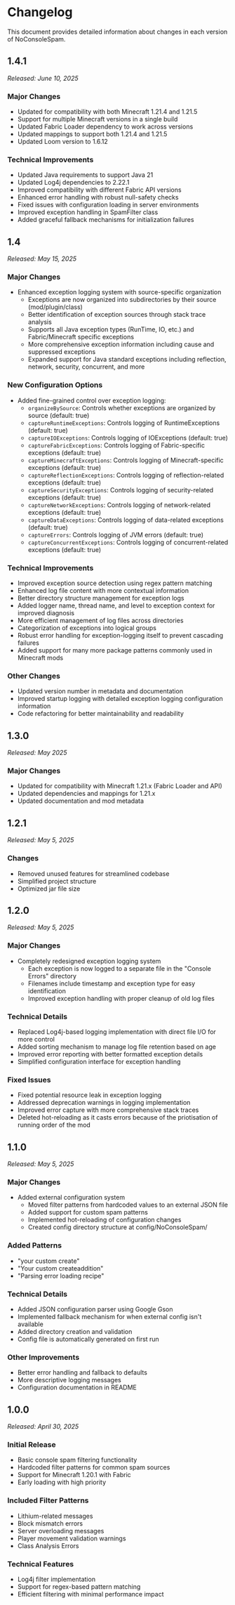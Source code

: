 # Changelog

This document provides detailed information about changes in each version of NoConsoleSpam.

## 1.4.1

*Released: June 10, 2025*

### Major Changes

- Updated for compatibility with both Minecraft 1.21.4 and 1.21.5
- Support for multiple Minecraft versions in a single build
- Updated Fabric Loader dependency to work across versions
- Updated mappings to support both 1.21.4 and 1.21.5
- Updated Loom version to 1.6.12

### Technical Improvements

- Updated Java requirements to support Java 21
- Updated Log4j dependencies to 2.22.1
- Improved compatibility with different Fabric API versions
- Enhanced error handling with robust null-safety checks
- Fixed issues with configuration loading in server environments
- Improved exception handling in SpamFilter class
- Added graceful fallback mechanisms for initialization failures

## 1.4

*Released: May 15, 2025*

### Major Changes

- Enhanced exception logging system with source-specific organization
  - Exceptions are now organized into subdirectories by their source (mod/plugin/class)
  - Better identification of exception sources through stack trace analysis
  - Supports all Java exception types (RunTime, IO, etc.) and Fabric/Minecraft specific exceptions
  - More comprehensive exception information including cause and suppressed exceptions
  - Expanded support for Java standard exceptions including reflection, network, security, concurrent, and more

### New Configuration Options

- Added fine-grained control over exception logging:
  - `organizeBySource`: Controls whether exceptions are organized by source (default: true)
  - `captureRuntimeExceptions`: Controls logging of RuntimeExceptions (default: true)
  - `captureIOExceptions`: Controls logging of IOExceptions (default: true)
  - `captureFabricExceptions`: Controls logging of Fabric-specific exceptions (default: true)
  - `captureMinecraftExceptions`: Controls logging of Minecraft-specific exceptions (default: true)
  - `captureReflectionExceptions`: Controls logging of reflection-related exceptions (default: true)
  - `captureSecurityExceptions`: Controls logging of security-related exceptions (default: true)
  - `captureNetworkExceptions`: Controls logging of network-related exceptions (default: true)
  - `captureDataExceptions`: Controls logging of data-related exceptions (default: true)
  - `captureErrors`: Controls logging of JVM errors (default: true)
  - `captureConcurrentExceptions`: Controls logging of concurrent-related exceptions (default: true)

### Technical Improvements

- Improved exception source detection using regex pattern matching
- Enhanced log file content with more contextual information
- Better directory structure management for exception logs
- Added logger name, thread name, and level to exception context for improved diagnosis
- More efficient management of log files across directories
- Categorization of exceptions into logical groups
- Robust error handling for exception-logging itself to prevent cascading failures
- Added support for many more package patterns commonly used in Minecraft mods

### Other Changes

- Updated version number in metadata and documentation
- Improved startup logging with detailed exception logging configuration information
- Code refactoring for better maintainability and readability

## 1.3.0

*Released: May 2025*

### Major Changes

- Updated for compatibility with Minecraft 1.21.x (Fabric Loader and API)
- Updated dependencies and mappings for 1.21.x
- Updated documentation and mod metadata

## 1.2.1

*Released: May 5, 2025*

### Changes

- Removed unused features for streamlined codebase
- Simplified project structure
- Optimized jar file size

## 1.2.0

*Released: May 5, 2025*

### Major Changes

- Completely redesigned exception logging system
  - Each exception is now logged to a separate file in the "Console Errors" directory
  - Filenames include timestamp and exception type for easy identification
  - Improved exception handling with proper cleanup of old log files

### Technical Details

- Replaced Log4j-based logging implementation with direct file I/O for more control
- Added sorting mechanism to manage log file retention based on age
- Improved error reporting with better formatted exception details
- Simplified configuration interface for exception handling

### Fixed Issues

- Fixed potential resource leak in exception logging
- Addressed deprecation warnings in logging implementation
- Improved error capture with more comprehensive stack traces
- Deleted hot-reloading as it casts errors because of the priotisation of running order of the mod

## 1.1.0

*Released: May 5, 2025*

### Major Changes

- Added external configuration system
  - Moved filter patterns from hardcoded values to an external JSON file
  - Added support for custom spam patterns
  - Implemented hot-reloading of configuration changes
  - Created config directory structure at config/NoConsoleSpam/

### Added Patterns

- "your custom create"
- "Your custom createaddition"
- "Parsing error loading recipe"

### Technical Details

- Added JSON configuration parser using Google Gson
- Implemented fallback mechanism for when external config isn't available
- Added directory creation and validation
- Config file is automatically generated on first run

### Other Improvements

- Better error handling and fallback to defaults
- More descriptive logging messages
- Configuration documentation in README

## 1.0.0

*Released: April 30, 2025*

### Initial Release

- Basic console spam filtering functionality
- Hardcoded filter patterns for common spam sources
- Support for Minecraft 1.20.1 with Fabric
- Early loading with high priority

### Included Filter Patterns

- Lithium-related messages
- Block mismatch errors
- Server overloading messages
- Player movement validation warnings
- Class Analysis Errors

### Technical Features

- Log4j filter implementation
- Support for regex-based pattern matching
- Efficient filtering with minimal performance impact 
